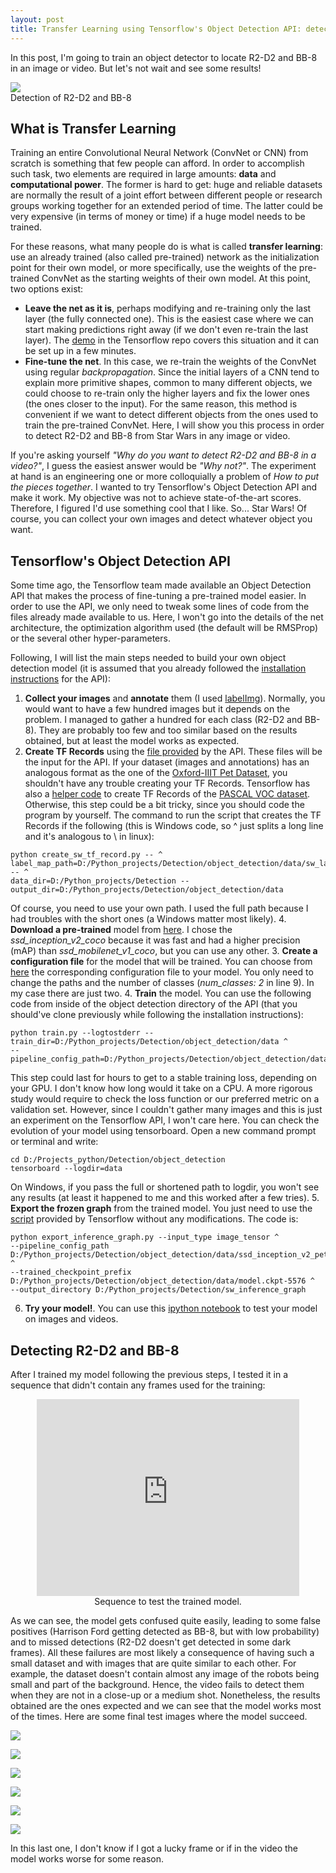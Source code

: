 ```yaml
---
layout: post
title: Transfer Learning using Tensorflow's Object Detection API: detecting R2-D2 and BB-8 
---
```


In this post, I'm going to train an object detector to locate R2-D2 and BB-8 in an image or video. But let's not wait and see some results!

<div class="imgcap">
<img src="/images/tensorflow-object-detection-star-wars/result_1.gif">
<div class="thecap">Detection of R2-D2 and BB-8</div>
</div>

## What is Transfer Learning

Training an entire Convolutional Neural Network (ConvNet or CNN) from scratch is something that few people can afford. In order to accomplish such task, two elements are required in large amounts: **data** and **computational power**. The former is hard to get: huge and reliable datasets are normally the result of a joint effort between different people or research groups working together for an extended period of time. The latter could be very expensive (in terms of money or time) if a huge model needs to be trained.

For these reasons, what many people do is what is called **transfer learning**: use an already trained (also called pre-trained) network as the initialization point for their own model, or more specifically, use the weights of the pre-trained ConvNet as the starting weights of their own model. At this point, two options exist:
- **Leave the net as it is**, perhaps modifying and re-training only the last layer (the fully connected one). This is the easiest case where we can start making predictions right away (if we don't even re-train the last layer). The [demo](https://github.com/tensorflow/models/blob/master/research/object_detection/object_detection_tutorial.ipynb) in the Tensorflow repo covers this situation and it can be set up in a few minutes.
- **Fine-tune the net**. In this case, we re-train the weights of the ConvNet using regular *backpropagation*. Since the initial layers of a CNN tend to explain more primitive shapes, common to many different objects, we could choose to re-train only the higher layers and fix the lower ones (the ones closer to the input). For the same reason, this method is convenient if we want to detect different objects from the ones used to train the pre-trained ConvNet. Here, I will show you this process in order to detect R2-D2 and BB-8 from Star Wars in any image or video.

If you're asking yourself *"Why do you want to detect R2-D2 and BB-8 in a video?"*, I guess the easiest answer would be *"Why not?"*. The experiment at hand is an engineering one or more colloquially a problem of *How to put the pieces together*. I wanted to try Tensorflow's Object Detection API and make it work. My objective was not to achieve state-of-the-art scores. Therefore, I figured I'd use something cool that I like. So... Star Wars! Of course, you can collect your own images and detect whatever object you want.

## Tensorflow's Object Detection API 

Some time ago, the Tensorflow team made available an Object Detection API that makes the process of fine-tuning a pre-trained model easier. In order to use the API, we only need to tweak some lines of code from the files already made available to us. Here, I won't go into the details of the net architecture, the optimization algorithm used (the default will be RMSProp) or the several other hyper-parameters.

Following, I will list the main steps needed to build your own object detection model (it is assumed that you already followed the [installation instructions](https://github.com/tensorflow/models/blob/master/research/object_detection/g3doc/installation.md) for the API):

1. **Collect your images** and **annotate** them (I used [labelImg](https://github.com/tzutalin/labelImg)). Normally, you would want to have a few hundred images but it depends on the problem. I managed to gather a hundred for each class (R2-D2 and BB-8). They are probably too few and too similar based on the results obtained, but at least the model works as expected.
2. **Create TF Records** using the [file provided](https://github.com/averdones/star_wars_object_detection/blob/master/create_sw_tf_record.py) by the API. These files will be the input for the API. If your dataset (images and annotations) has an analogous format as the one of the [Oxford-IIIT Pet Dataset](http://www.robots.ox.ac.uk/~vgg/data/pets/), you shouldn't have any trouble creating your TF Records. Tensorflow has also a [helper code](https://github.com/tensorflow/models/blob/master/research/object_detection/create_pascal_tf_record.py) to create TF Records of the [PASCAL VOC dataset](http://host.robots.ox.ac.uk/pascal/VOC/). Otherwise, this step could be a bit tricky, since you should code the program by yourself. The command to run the script that creates the TF Records if the following (this is Windows code, so ^ just splits a long line and it's analogous to \ in linux):
```
python create_sw_tf_record.py -- ^
label_map_path=D:/Python_projects/Detection/object_detection/data/sw_label_map.pbtxt -- ^
data_dir=D:/Python_projects/Detection --output_dir=D:/Python_projects/Detection/object_detection/data
```
Of course, you need to use your own path. I used the full path because I had troubles with the short ones (a Windows matter most likely).
4. **Download a pre-trained** model from [here](https://github.com/tensorflow/models/blob/master/research/object_detection/g3doc/detection_model_zoo.md). I chose the *ssd_inception_v2_coco* because it was fast and had a higher precision (mAP) than *ssd_mobilenet_v1_coco*, but you can use any other.
3. **Create a configuration file** for the model that will be trained. You can choose from [here](https://github.com/tensorflow/models/tree/master/research/object_detection/samples/configs) the corresponding configuration file to your model. You only need to change the paths and the number of classes (*num_classes: 2* in line 9). In my case there are just two.
4. **Train** the model. You can use the following code from inside of the object detection directory of the API (that you should've clone previously while following the installation instructions):
```
python train.py --logtostderr --train_dir=D:/Python_projects/Detection/object_detection/data ^
--pipeline_config_path=D:/Python_projects/Detection/object_detection/data/ssd_inception_v2_pets.config
```
This step could last for hours to get to a stable training loss, depending on your GPU. I don't know how long would it take on a CPU. A more rigorous study would require to check the loss function or our preferred metric on a validation set. However, since I couldn't gather many images and this is just an experiment on the Tensorflow API, I won't care here. You can check the evolution of your model using tensorboard. Open a new command prompt or terminal and write:
```
cd D:/Projects_python/Detection/object_detection
tensorboard --logdir=data
```
On Windows, if you pass the full or shortened path to logdir, you won't see any results (at least it happened to me and this worked after a few tries). 
5. **Export the frozen graph** from the trained model. You just need to use the [script](https://github.com/averdones/star_wars_object_detection/blob/master/export_inference_graph.py) provided by Tensorflow without any modifications. The code is:
```
python export_inference_graph.py --input_type image_tensor ^
--pipeline_config_path D:/Python_projects/Detection/object_detection/data/ssd_inception_v2_pets.config ^
--trained_checkpoint_prefix D:/Python_projects/Detection/object_detection/data/model.ckpt-5576 ^
--output_directory D:/Python_projects/Detection/sw_inference_graph
```
6. **Try your model!**. You can use this [ipython notebook](https://github.com/averdones/star_wars_object_detection/blob/master/object_detection_sw.ipynb) to test your model on images and videos.

## Detecting R2-D2 and BB-8

After I trained my model following the previous steps, I tested it in a sequence that didn't contain any frames used for the training:

<div style="text-align:center;">
<iframe width="420" height="315" src="https://www.youtube.com/watch?v=tIYGObVra6E&feature=youtu.be?autoplay=1&amp;loop=1&amp;rel=0&amp;showinfo=0&amp;playlist=YOW8m2YGtRg" frameborder="0" allowfullscreen></iframe>
<br>
Sequence to test the trained model.
</div>

As we can see, the model gets confused quite easily, leading to some false positives (Harrison Ford getting detected as BB-8, but with low probability) and to missed detections (R2-D2 doesn't get detected in some dark frames). All these failures are most likely a consequence of having such a small dataset and with images that are quite similar to each other. For example, the dataset doesn't contain almost any image of the robots being small and part of the background. Hence, the video fails to detect them when they are not in a close-up or a medium shot. Nonetheless, the results obtained are the ones expected and we can see that the model works most of the times. Here are some final test images where the model succeed.   

![](images/tensorflow-object-detection-star-wars/test_image_1.png)

![](images/tensorflow-object-detection-star-wars/test_image_2.png)

![](images/tensorflow-object-detection-star-wars/test_image_3.png)

![](images/tensorflow-object-detection-star-wars/test_image_4.png)

![](images/tensorflow-object-detection-star-wars/test_image_5.png)

![](images/tensorflow-object-detection-star-wars/test_image_6.png)

In this last one, I don't know if I got a lucky frame or if in the video the model works worse for some reason.
